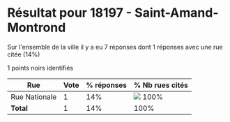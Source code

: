 # Résultat pour 18197 - Saint-Amand-Montrond

Sur l'ensemble de la ville il y a eu 7 réponses dont 1 réponses avec une rue citée (14%)

1 points noirs identifiés

| Rue | Vote | % réponses | % Nb rues cités|
|-----|------|------------|----------------|
| Rue Nationale | 1 | 14% | <img src="../../img/bar_100.gif" />&nbsp;100%|
| **Total** | 1 | 14% | 100%|
